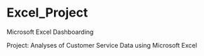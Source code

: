 # Excel_Project
Microsoft Excel Dashboarding

Project: Analyses of Customer Service Data using Microsoft Excel
